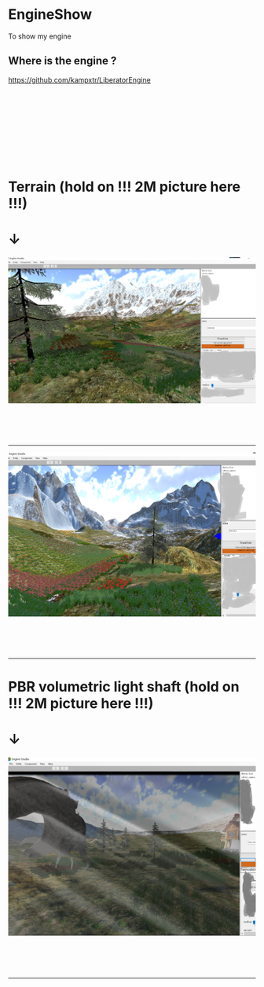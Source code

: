 # EngineShow
To show my engine

## Where is the engine ?
https://github.com/kampxtr/LiberatorEngine
<br>
<br>
<br>
<br>
<br>
<br>
<br>
<br>
<br>
<br>
# Terrain (hold on !!! 2M picture here !!!)
# ↓
![](https://github.com/kampxtr/EngineShow/blob/master/screenshot/2018-7-29.png)
<br>
<br>
<br>
<br>
<br>
***
![](https://github.com/kampxtr/EngineShow/blob/master/screenshot/2018-7-29.1.png)
<br>
<br>
<br>
<br>
<br>
***

# PBR volumetric light shaft (hold on !!! 2M picture here !!!)
# ↓
![](https://github.com/kampxtr/EngineShow/blob/master/screenshot/2018-8-12.png)
<br>
<br>
<br>
<br>
<br>
***

